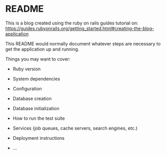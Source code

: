 # README

This is a blog created using the ruby on rails guides tutorial on: https://guides.rubyonrails.org/getting_started.html#creating-the-blog-application

This README would normally document whatever steps are necessary to get the
application up and running.

Things you may want to cover:

* Ruby version

* System dependencies

* Configuration

* Database creation

* Database initialization

* How to run the test suite

* Services (job queues, cache servers, search engines, etc.)

* Deployment instructions

* ...
